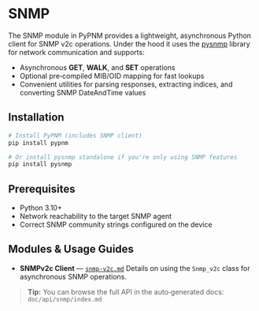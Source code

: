 # SNMP

The SNMP module in PyPNM provides a lightweight, asynchronous Python client for SNMP v2c operations. Under the hood it uses the [pysnmp](https://pypi.org/project/pysnmp/) library for network communication and supports:

* Asynchronous **GET**, **WALK**, and **SET** operations
* Optional pre‑compiled MIB/OID mapping for fast lookups
* Convenient utilities for parsing responses, extracting indices, and converting SNMP DateAndTime values

## Installation

```bash
# Install PyPNM (includes SNMP client)
pip install pypnm

# Or install pysnmp standalone if you're only using SNMP features
pip install pysnmp
```

## Prerequisites

* Python 3.10+
* Network reachability to the target SNMP agent
* Correct SNMP community strings configured on the device

## Modules & Usage Guides

* **SNMPv2c Client** — [`snmp-v2c.md`](snmp-v2c.md)
  Details on using the `Snmp_v2c` class for asynchronous SNMP operations.

> **Tip:** You can browse the full API in the auto‑generated docs: `doc/api/snmp/index.md`
